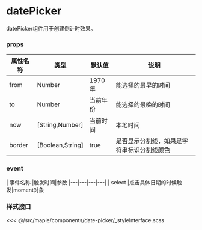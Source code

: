 # datePicker

datePicker组件用于创建倒计时效果。

### props

| 属性名称  |类型|默认值|说明
|---|---|---|---|
|from|Number|1970年|能选择的最早的时间
|to|Number|当前年份|能选择的最晚的时间
|now|[String,Number]|当前时间|本地时间
|border|[Boolean,String]|true|是否显示分割线，如果是字符串标识分割线颜色



### event

| 事件名称  |触发时间|参数
|---|---|---|---|
| select  |点击具体日期的时候触发|moment对象

### 样式接口
<<< @/src/maple/components/date-picker/_styleInterface.scss

